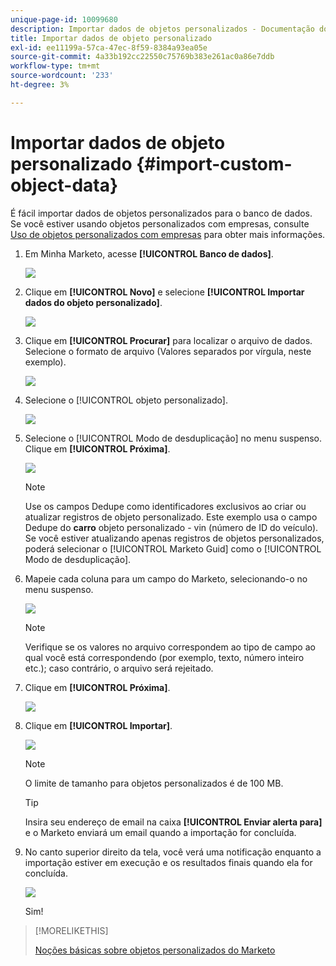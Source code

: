 ```yaml
---
unique-page-id: 10099680
description: Importar dados de objetos personalizados - Documentação do Marketo - Documentação do produto
title: Importar dados de objeto personalizado
exl-id: ee11199a-57ca-47ec-8f59-8384a93ea05e
source-git-commit: 4a33b192cc22550c75769b383e261ac0a86e7ddb
workflow-type: tm+mt
source-wordcount: '233'
ht-degree: 3%

---
```


# Importar dados de objeto personalizado {#import-custom-object-data}

É fácil importar dados de objetos personalizados para o banco de dados. Se você estiver usando objetos personalizados com empresas, consulte [Uso de objetos personalizados com empresas](/help/marketo/product-docs/administration/marketo-custom-objects/understanding-marketo-custom-objects.md#using-custom-objects-with-companies) para obter mais informações.

1. Em Minha Marketo, acesse **[!UICONTROL Banco de dados]**.

   ![](assets/import-custom-object-data-1.png)

1. Clique em **[!UICONTROL Novo]** e selecione **[!UICONTROL Importar dados do objeto personalizado]**.

   ![](assets/import-custom-object-data-2.png)

1. Clique em **[!UICONTROL Procurar]** para localizar o arquivo de dados. Selecione o formato de arquivo (Valores separados por vírgula, neste exemplo).

   ![](assets/import-custom-object-data-3.png)

1. Selecione o [!UICONTROL objeto personalizado].

   ![](assets/import-custom-object-data-4.png)

1. Selecione o [!UICONTROL Modo de desduplicação] no menu suspenso. Clique em **[!UICONTROL Próxima]**.

   ![](assets/import-custom-object-data-5.png)

   >[!NOTE]
   >
   >Use os campos Dedupe como identificadores exclusivos ao criar ou atualizar registros de objeto personalizado. Este exemplo usa o campo Dedupe do **carro** objeto personalizado - vin (número de ID do veículo). Se você estiver atualizando apenas registros de objetos personalizados, poderá selecionar o [!UICONTROL Marketo Guid] como o [!UICONTROL Modo de desduplicação].

1. Mapeie cada coluna para um campo do Marketo, selecionando-o no menu suspenso.

   ![](assets/import-custom-object-data-6.png)

   >[!NOTE]
   >
   >Verifique se os valores no arquivo correspondem ao tipo de campo ao qual você está correspondendo (por exemplo, texto, número inteiro etc.); caso contrário, o arquivo será rejeitado.

1. Clique em **[!UICONTROL Próxima]**.

   ![](assets/import-custom-object-data-7.png)

1. Clique em **[!UICONTROL Importar]**.

   ![](assets/import-custom-object-data-8.png)

   >[!NOTE]
   >
   >O limite de tamanho para objetos personalizados é de 100 MB.

   >[!TIP]
   >
   >Insira seu endereço de email na caixa **[!UICONTROL Enviar alerta para]** e o Marketo enviará um email quando a importação for concluída.

1. No canto superior direito da tela, você verá uma notificação enquanto a importação estiver em execução e os resultados finais quando ela for concluída.

   ![](assets/import-custom-object-data-9.png)

   Sim!

>[!MORELIKETHIS]
>
>[Noções básicas sobre objetos personalizados do Marketo](/help/marketo/product-docs/administration/marketo-custom-objects/understanding-marketo-custom-objects.md)
